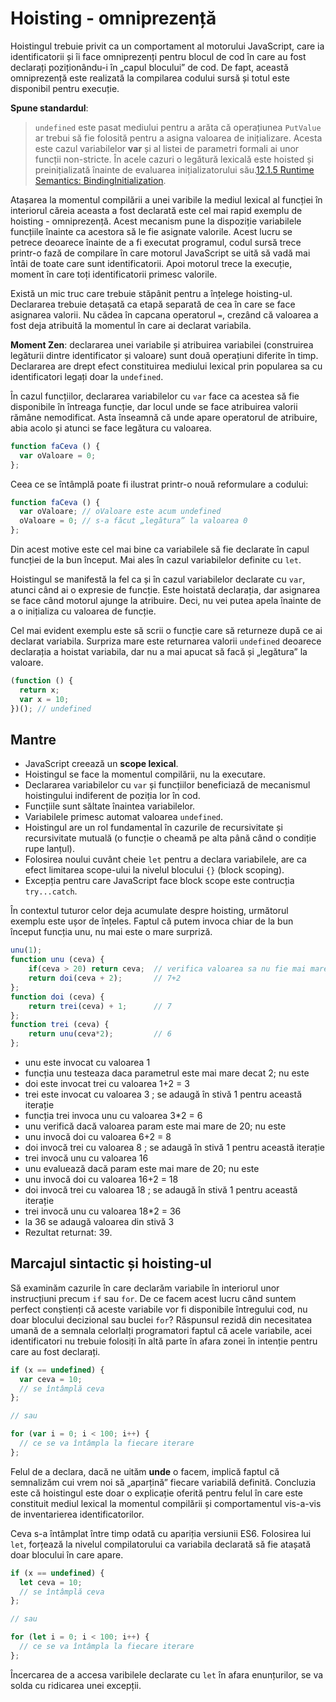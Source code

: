 # Hoisting - omniprezență

Hoistingul trebuie privit ca un comportament al motorului JavaScript, care ia identificatorii și îi face omniprezenți pentru blocul de cod în care au fost declarați poziționându-i în „capul blocului” de cod. De fapt, această omniprezență este realizată la compilarea codului sursă și totul este disponibil pentru execuție.

**Spune standardul**:

> `undefined` este pasat mediului pentru a arăta că operațiunea `PutValue` ar trebui să fie folosită pentru a asigna valoarea de inițializare. Acesta este cazul variabilelor **var** și al listei de parametri formali ai unor funcții non-stricte. În acele cazuri o legătură lexicală este hoisted și preinițializată înainte de evaluarea inițializatorului său.[12.1.5 Runtime Semantics: BindingInitialization](https://www.ecma-international.org/ecma-262/8.0/index.html#sec-identifiers-runtime-semantics-bindinginitialization).

Atașarea la momentul compilării a unei varibile la mediul lexical al funcției în interiorul căreia aceasta a fost declarată este cel mai rapid exemplu de hoisting - omniprezență. Acest mecanism pune la dispoziție variabilele  funcțiile înainte ca acestora să le fie asignate valorile. Acest lucru se petrece deoarece înainte de a fi executat programul, codul sursă trece printr-o fază de compilare în care motorul JavaScript se uită să vadă mai întâi de toate care sunt identificatorii. Apoi motorul trece la execuție, moment în care toți identificatorii primesc valorile.

Există un mic truc care trebuie stăpânit pentru a înțelege hoisting-ul. Declararea trebuie detașată ca etapă separată de cea în care se face asignarea valorii. Nu cădea în capcana operatorul `=`, crezând că valoarea a fost deja atribuită la momentul în care ai declarat variabila.

**Moment Zen**: declararea unei variabile și atribuirea variabilei (construirea legăturii dintre identificator și valoare) sunt două operațiuni diferite în timp. Declararea are drept efect constituirea mediului lexical prin popularea sa cu identificatori legați doar la `undefined`.

În cazul funcțiilor, declararea variabilelor cu `var` face ca acestea să fie disponibile în întreaga funcție, dar locul unde se face atribuirea valorii rămâne nemodificat. Asta înseamnă că unde apare operatorul de atribuire, abia acolo și atunci se face legătura cu valoarea.

```javascript
function faCeva () {
  var oValoare = 0;
};
```

Ceea ce se întâmplă poate fi ilustrat printr-o nouă reformulare a codului:

```javascript
function faCeva () {
  var oValoare; // oValoare este acum undefined
  oValoare = 0; // s-a făcut „legătura” la valoarea 0
};
```

Din acest motive este cel mai bine ca variabilele să fie declarate în capul funcției de la bun început. Mai ales în cazul variabilelor definite cu `let`.

Hoistingul se manifestă la fel ca și în cazul variabilelor declarate cu `var`, atunci când ai o expresie de funcție. Este hoistată declarația, dar asignarea se face când motorul ajunge la atribuire. Deci, nu vei putea apela înainte de a o inițializa cu valoarea de funcție.

Cel mai evident exemplu este să scrii o funcție care să returneze după ce ai declarat variabila. Surpriza mare este returnarea valorii `undefined` deoarece declarația a hoistat variabila, dar nu a mai apucat să facă și „legătura” la valoare.

```javascript
(function () {
  return x;
  var x = 10;
})(); // undefined
```

## Mantre

-   JavaScript creează un **scope lexical**.
-   Hoistingul se face la momentul compilării, nu la executare.
-   Declararea variabilelor cu `var` și funcțiilor beneficiază de mecanismul hoistingului indiferent de poziția lor în cod.
-   Funcțiile sunt săltate înaintea variabilelor.
-   Variabilele primesc automat valoarea `undefined`.
-   Hoistingul are un rol fundamental în cazurile de recursivitate și recursivitate mutuală (o funcție o cheamă pe alta până când o condiție rupe lanțul).
-   Folosirea noului cuvânt cheie `let` pentru a declara variabilele, are ca efect limitarea scope-ului la nivelul blocului `{}` (block scoping).
-   Excepția pentru care JavaScript face block scope este contrucția `try...catch`.

În contextul tuturor celor deja acumulate despre hoisting, următorul exemplu este ușor de înțeles. Faptul că putem invoca chiar de la bun început funcția unu, nu mai este o mare surpriză.

```javascript
unu(1);
function unu (ceva) {
    if(ceva > 20) return ceva;  // verifica valoarea sa nu fie mai mare de 20
    return doi(ceva + 2);       // 7+2
};
function doi (ceva) {
    return trei(ceva) + 1;      // 7
};
function trei (ceva) {
    return unu(ceva*2);         // 6
};
```

-   unu este invocat cu valoarea 1
-   funcția unu testeaza daca parametrul este mai mare decat 2; nu este
-   doi este invocat trei cu valoarea 1+2 = 3
-   trei este invocat cu valoarea 3 ; se adaugă în stivă 1 pentru această iterație
-   funcția trei invoca unu cu valoarea 3*2 = 6
-   unu verifică dacă valoarea param este mai mare de 20; nu este
-   unu invocă doi cu valoarea 6+2 = 8
-   doi invocă trei cu valoarea 8 ; se adaugă în stivă 1 pentru această iterație
-   trei invocă unu cu valoarea 16
-   unu evaluează dacă param este mai mare de 20; nu este
-   unu invocă doi cu valoarea 16+2 = 18
-   doi invocă trei cu valoarea 18 ; se adaugă în stivă 1 pentru această iterație
-   trei invocă unu cu valoarea 18*2 = 36
-   la 36 se adaugă valoarea din stivă 3
-   Rezultat returnat: 39.

## Marcajul sintactic și hoisting-ul

Să examinăm cazurile în care declarăm variabile în interiorul unor instrucțiuni precum `if` sau `for`. De ce facem acest lucru când suntem perfect conștienți că aceste variabile vor fi disponibile întregului cod, nu doar blocului decizional sau buclei `for`? Răspunsul rezidă din necesitatea umană de a semnala celorlalți programatori faptul că acele variabile, acei identificatori nu trebuie folosiți în altă parte în afara zonei în intenție pentru care au fost declarați.

```javascript
if (x == undefined) {
  var ceva = 10;
  // se întâmplă ceva
};

// sau

for (var i = 0; i < 100; i++) {
  // ce se va întâmpla la fiecare iterare
};
```

Felul de a declara, dacă ne uităm **unde** o facem, implică faptul că semnalizăm cui vrem noi să „aparțină” fiecare variabilă definită. Concluzia este că hoistingul este doar o explicație oferită pentru felul în care este constituit mediul lexical la momentul compilării și comportamentul vis-a-vis de inventarierea identificatorilor.

Ceva s-a întâmplat între timp odată cu apariția versiunii ES6. Folosirea lui `let`, forțează la nivelul compilatorului ca variabila declarată să fie atașată doar blocului în care apare.

```javascript
if (x == undefined) {
  let ceva = 10;
  // se întâmplă ceva
};

// sau

for (let i = 0; i < 100; i++) {
  // ce se va întâmpla la fiecare iterare
};
```

Încercarea de a accesa varibilele declarate cu `let` în afara enunțurilor, se va solda cu ridicarea unei excepții.
